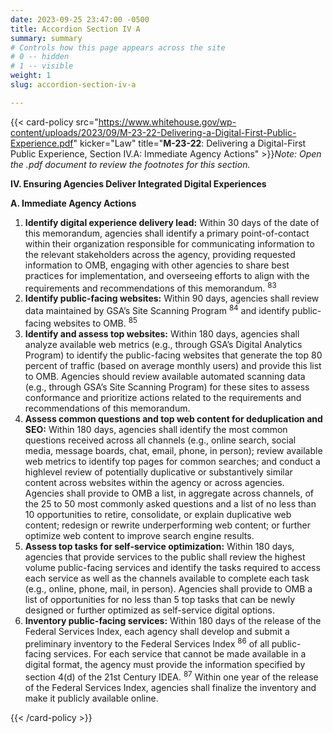 ```yaml
---
date: 2023-09-25 23:47:00 -0500
title: Accordion Section IV A
summary: summary
# Controls how this page appears across the site
# 0 -- hidden
# 1 -- visible
weight: 1
slug: accordion-section-iv-a

---
```


{{< card-policy src="https://www.whitehouse.gov/wp-content/uploads/2023/09/M-23-22-Delivering-a-Digital-First-Public-Experience.pdf" kicker="Law" title="**M-23-22**: Delivering a Digital-First Public Experience, Section IV.A: Immediate Agency Actions" >}}*Note: Open the .pdf document to review the footnotes for this section.*

**IV. Ensuring Agencies Deliver Integrated Digital Experiences**

**A. Immediate Agency Actions**

1. **Identify digital experience delivery lead:** Within 30 days of the date of this
   memorandum, agencies shall identify a primary point-of-contact within their organization responsible for communicating information to the relevant stakeholders across the agency, providing requested information to OMB, engaging with other agencies to share best practices for implementation, and overseeing efforts to align with the requirements and recommendations of this memorandum. <sup>83</sup>
2. **Identify public-facing websites:** Within 90 days, agencies shall review data maintained by GSA’s Site Scanning Program <sup>84</sup> and identify public-facing websites to OMB. <sup>85</sup>
3. **Identify and assess top websites:** Within 180 days, agencies shall analyze available web metrics (e.g., through GSA’s Digital Analytics Program) to identify the public-facing websites that generate the top 80 percent of traffic (based on average monthly users) and provide this list to OMB. Agencies should review available automated scanning data (e.g., through GSA’s Site Scanning Program) for these sites to assess conformance and prioritize actions related to the requirements and recommendations of this memorandum.
4. **Assess common questions and top web content for deduplication and SEO:** Within
   180 days, agencies shall identify the most common questions received across all channels (e.g., online search, social media, message boards, chat, email, phone, in person); review available web metrics to identify top pages for common searches; and conduct a highlevel review of potentially duplicative or substantively similar content across websites within the agency or across agencies. Agencies shall provide to OMB a list, in aggregate across channels, of the 25 to 50 most commonly asked questions and a list of no less than 10 opportunities to retire, consolidate, or explain duplicative web content; redesign or rewrite underperforming web content; or further optimize web content to improve search engine results.
5. **Assess top tasks for self-service optimization:** Within 180 days, agencies that provide services to the public shall review the highest volume public-facing services and identify the tasks required to access each service as well as the channels available to complete each task (e.g., online, phone, mail, in person). Agencies shall provide to OMB a list of opportunities for no less than 5 top tasks that can be newly designed or further optimized as self-service digital options.
6. **Inventory public-facing services:** Within 180 days of the release of the Federal Services Index, each agency shall develop and submit a preliminary inventory to the Federal Services Index <sup>86</sup> of all public-facing services. For each service that cannot be made available in a digital format, the agency must provide the information specified by section 4(d) of the 21st Century IDEA. <sup>87</sup> Within one year of the release of the Federal Services Index, agencies shall finalize the inventory and make it publicly available online.

{{< /card-policy >}}
